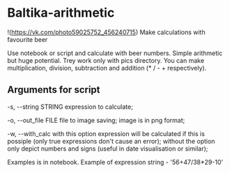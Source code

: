 # Baltika-arithmetic
!(https://vk.com/photo59025752_456240715)
Make calculations with favourite beer

Use notebook or script and calculate with beer numbers. Simple arithmetic but huge potential. Trey work only with pics directory. You can make multiplication, division, subtraction and addition (* / - + respectively). 

## Arguments for script
  -s, --string STRING     expression to calculate;
  
  -o, --out_file FILE     file to image saving; image is in png format;
  
  -w, --with_calc         with this option expression will be calculated if this is possiple (only true expressions don't cause 
                          an error); without the option only depict numbers and signs (useful in date visualisation or similar);
                          
Examples is in notebook. Example of expression string - '56+47/38*29-10'
